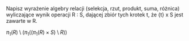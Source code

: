 Napisz wyrażenie algebry relacji (selekcja, rzut, produkt, suma, różnica) wyliczające wynik operacji R : S, dającej zbiór tych krotek t, że {t} x S jest zawarte w R.

$\pi_1(R) \setminus (\pi_1((\pi_1(R) \times S) \setminus R))$